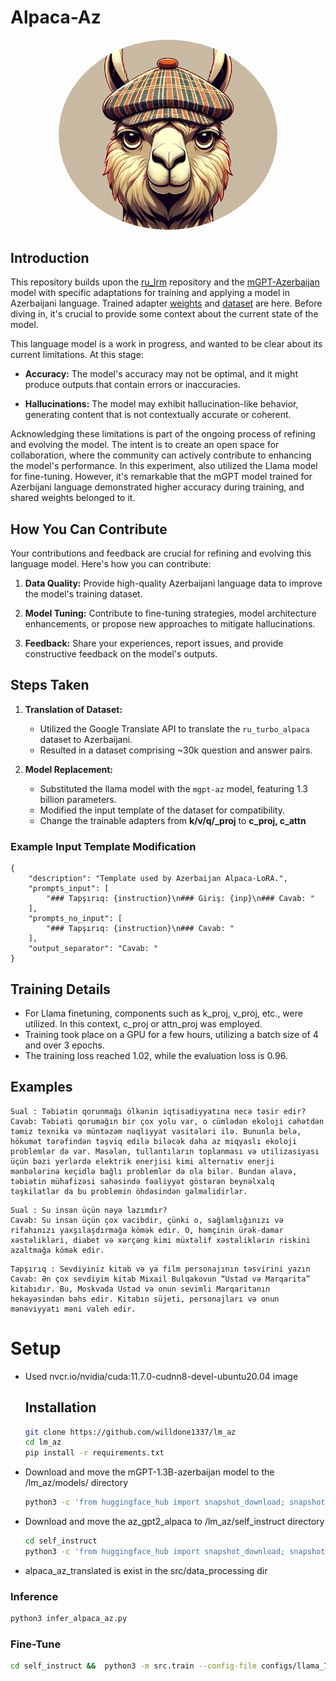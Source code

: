 # Alpaca-Az

<p align="center">
  <img src="repo_image/llama_aerodrom.png" alt="Your Image" width="350" style="border-radius:50%;">
</p>

## Introduction
This repository builds upon the [ru_lrm](https://github.com/IlyaGusev/rulm) repository and the [mGPT-Azerbaijan](https://huggingface.co/ai-forever/mGPT-1.3B-azerbaijan) model with specific adaptations for training and applying a model in Azerbaijani language. Trained adapter [weights](https://huggingface.co/vildanh/az_gpt_alpaca) and [dataset](https://huggingface.co/datasets/vildanh/az_alpaca_translated) are here. Before diving in, it's crucial to provide some context about the current state of the model.


This language model is a work in progress, and wanted to be clear about its current limitations. At this stage:

- **Accuracy:** The model's accuracy may not be optimal, and it might produce outputs that contain errors or inaccuracies.
  
- **Hallucinations:** The model may exhibit hallucination-like behavior, generating content that is not contextually accurate or coherent.

Acknowledging these limitations is part of the ongoing process of refining and evolving the model. The intent is to create an open space for collaboration, where the community can actively contribute to enhancing the model's performance. In this experiment, also utilized the Llama model for fine-tuning. However, it's remarkable that the mGPT model trained for Azerbijani language demonstrated higher accuracy during training, and shared weights belonged to it.

## How You Can Contribute

Your contributions and feedback are crucial for refining and evolving this language model. Here's how you can contribute:

1. **Data Quality:** Provide high-quality Azerbaijani language data to improve the model's training dataset.
  
2. **Model Tuning:** Contribute to fine-tuning strategies, model architecture enhancements, or propose new approaches to mitigate hallucinations.

3. **Feedback:** Share your experiences, report issues, and provide constructive feedback on the model's outputs.



## Steps Taken

1. **Translation of Dataset:**
   - Utilized the Google Translate API to translate the `ru_turbo_alpaca` dataset to Azerbaijani.
   - Resulted in a dataset comprising ~30k question and answer pairs.

2. **Model Replacement:**
   - Substituted the llama model with the `mgpt-az` model, featuring 1.3 billion parameters.
   - Modified the input template of the dataset for compatibility.
   - Change the trainable adapters from **k/v/q/_proj** to **c_proj, c_attn**

### Example Input Template Modification

```plaintext
{
    "description": "Template used by Azerbaijan Alpaca-LoRA.",
    "prompts_input": [
        "### Tapşırıq: {instruction}\n### Giriş: {inp}\n### Cavab: "
    ],
    "prompts_no_input": [
        "### Tapşırıq: {instruction}\n### Cavab: "
    ],
    "output_separator": "Cavab: "
}
```

## Training Details

- For Llama finetuning, components such as k_proj, v_proj, etc., were utilized. In this context, c_proj or attn_proj was employed.
- Training took place on a GPU for a few hours, utilizing a batch size of 4 and over 3 epochs.
- The training loss reached 1.02, while the evaluation loss is 0.96.

## Examples
```
Sual : Təbiətin qorunmağı ölkənin iqtisadiyyatına necə təsir edir? 
Cavab: Təbiəti qorumağın bir çox yolu var, o cümlədən ekoloji cəhətdən təmiz texnika və müntəzəm nəqliyyat vasitələri ilə. Bununla belə, hökumət tərəfindən təşviq edilə biləcək daha az miqyaslı ekoloji problemlər də var. Məsələn, tullantıların toplanması və utilizasiyası üçün bəzi yerlərdə elektrik enerjisi kimi alternativ enerji mənbələrinə keçidlə bağlı problemlər də ola bilər. Bundan əlavə, təbiətin mühafizəsi sahəsində fəaliyyət göstərən beynəlxalq təşkilatlar da bu problemin öhdəsindən gəlməlidirlər.
```
```
Sual : Su insan üçün nəyə lazımdır? 
Cavab: Su insan üçün çox vacibdir, çünki o, sağlamlığınızı və rifahınızı yaxşılaşdırmağa kömək edir. O, həmçinin ürək-damar xəstəlikləri, diabet və xərçəng kimi müxtəlif xəstəliklərin riskini azaltmağa kömək edir.
```
```
Tapşırıq : Sevdiyiniz kitab və ya film personajının təsvirini yazın 
Cavab: Ən çox sevdiyim kitab Mixail Bulqakovun “Ustad və Marqarita” kitabıdır. Bu, Moskvada Ustad və onun sevimli Marqaritanın hekayəsindən bəhs edir. Kitabın süjeti, personajları və onun mənəviyyatı məni valeh edir.
```

# Setup

 - Used nvcr.io/nvidia/cuda:11.7.0-cudnn8-devel-ubuntu20.04 image 
    ## Installation
    ```bash
    git clone https://github.com/willdone1337/lm_az
    cd lm_az
    pip install -r requirements.txt
    ```
 - Download and move the mGPT-1.3B-azerbaijan model to the /lm_az/models/ directory
    ```bash
    python3 -c 'from huggingface_hub import snapshot_download; snapshot_download(repo_id="ai-forever/mGPT-1.3B-azerbaijan", local_dir="models/mGPT-1.3B-azerbaijan")'
    ```

 - Download and move the az_gpt2_alpaca to /lm_az/self_instruct directory
    ```bash
    cd self_instruct
    python3 -c 'from huggingface_hub import snapshot_download; snapshot_download(repo_id="vildanh/az_gpt_alpaca", local_dir="az_gpt2_alpaca_attn_cproj/")'
    ```
 - alpaca_az_translated is exist in the src/data_processing dir

### Inference
```bash
python3 infer_alpaca_az.py 
```
### Fine-Tune
```bash
cd self_instruct &&  python3 -m src.train --config-file configs/llama_7b_lora.json --train-file src/data_processing/alpaca_az_read_edited_v2.jsonl --val-file src/data_processing/alpaca_az_read_eval_edited_v2.jsonl --output-dir az_gpt2_alpaca
```

